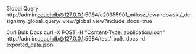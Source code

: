 Global Query
http://admin:couchdb@127.0.0.1:5984/c20355901_milosz_lewandowski/_design/my_global_query/_view/global_view?include_docs=true

Curl Bulk Docs
curl -X POST -H "Content-Type: application/json" http://admin:couchdb@127.0.0.1:5984/test/_bulk_docs -d exported_data.json
